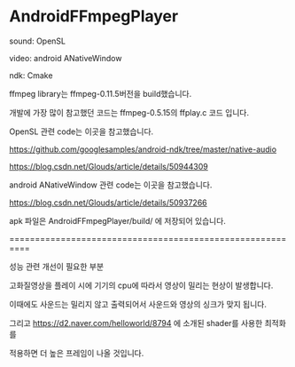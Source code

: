 # AndroidFFmpegPlayer

sound: OpenSL

video: android ANativeWindow

ndk: Cmake


ffmpeg library는 ffmpeg-0.11.5버전을 build했습니다. 


개발에 가장 많이 참고했던 코드는 
ffmpeg-0.5.15의 ffplay.c 코드 입니다.


OpenSL 관련 code는 이곳을 참고했습니다.

https://github.com/googlesamples/android-ndk/tree/master/native-audio

https://blog.csdn.net/Glouds/article/details/50944309 


android ANativeWindow 관련 code는 이곳을 참고했습니다.

https://blog.csdn.net/Glouds/article/details/50937266

apk 파일은 AndroidFFmpegPlayer/build/ 에 저장되어 있습니다. 

==========================================================

성능 관련 개선이 필요한 부분

고화질영상을 플레이 시에 기기의 cpu에 따라서 영상이 밀리는 현상이 발생합니다.

이때에도 사운드는 밀리지 않고 출력되어서 사운드와 영상의 싱크가 맞지  됩니다.

그리고 https://d2.naver.com/helloworld/8794 에 소개된 shader를 사용한 최적화를 

적용하면 더 높은 프레임이 나올 것입니다.
